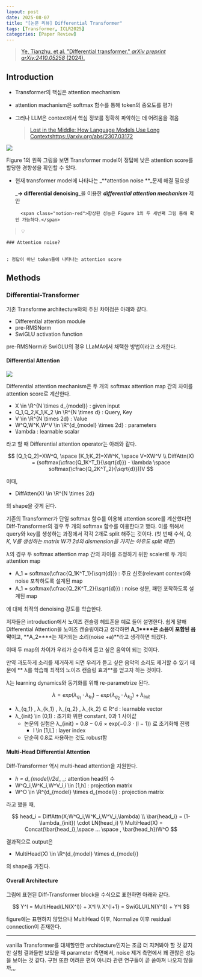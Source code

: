 ```yaml
---
layout: post
date: 2025-08-07
title: "[논문 리뷰] Differential Transformer"
tags: [Transformer, ICLR2025]
categories: [Paper Review]
---
```


> [Ye, Tianzhu, et al. "Differential transformer." ](https://arxiv.org/abs/2410.05258)[_arXiv preprint arXiv:2410.05258_](https://arxiv.org/abs/2410.05258)[ (2024).](https://arxiv.org/abs/2410.05258)



## Introduction

- Transformer의 핵심은 attention mechanism
- attention machanism은 softmax 함수를 통해 token의 중요도를 평가
- 그러나 LLM은 context에서 핵심 정보를 정확히 파악하는 데 어려움을 겪음

	> [Lost in the Middle: How Language Models Use Long Contextshttps://arxiv.org/abs/2307.03172](https://arxiv.org/abs/2307.03172)


![](https://prod-files-secure.s3.us-west-2.amazonaws.com/542b861c-36a8-4051-84e5-8804b6728dba/9083ea56-691a-4752-ae26-47f403431ac8/image.png?X-Amz-Algorithm=AWS4-HMAC-SHA256&X-Amz-Content-Sha256=UNSIGNED-PAYLOAD&X-Amz-Credential=ASIAZI2LB46633PM6DLU%2F20250908%2Fus-west-2%2Fs3%2Faws4_request&X-Amz-Date=20250908T022109Z&X-Amz-Expires=3600&X-Amz-Security-Token=IQoJb3JpZ2luX2VjEEgaCXVzLXdlc3QtMiJIMEYCIQDnOKKU1KNUMwOJ2csGCeAws3a%2FJMTun6tA%2B4NVkgyRdAIhAOlxrMGng0zSKz5%2B561AkB3EoaeEKnjwJpF%2B55FVHhQhKogECLH%2F%2F%2F%2F%2F%2F%2F%2F%2F%2FwEQABoMNjM3NDIzMTgzODA1IgxOuxSCZlvXA1wgZv4q3AMhI1WWHmO69aE1X%2Fv0TRV3MGBFUt96sis68uaibgFja7ozU9s9tpQeV%2FusaFFCJ1tJNGHEu65JfPq5JWLpA%2FdjFiWLDtFv2ePoq0NBVy8bonFVU%2Bsv9sXREE76aLmTCxO2UwcBRy9GjlixGwnNarwaCcJJlPvHdiGUSgmqswsRAgYoFkSDNJvLiUClCrpMu6nOf9ZoXXevwEgN8OLZU5I7IMKDIzT7%2FQgzk4IKb1tbHYsQktLQ%2BaW%2BcWZz48MOdhsUM4bT%2F83zd2%2FzIXX%2F4Rnwum9f6IAJLsXH9DMCiGWh%2F42d1tBelH8UN0wQkaZIvtr8LqeP0qAQpffP8yAvIyPgISbSdGzOUnAxiK2aHf4ZVfv%2B49dKuWnrlkhzbFGRIQVtsW3uu198Vg46QN6mTjALuEQULE3XIO%2B7EVJ%2B1fYLi2jfUfwLcRih3ZUjiOrDoOo6WDhwv8NhI1%2FBjjm7N%2BvllyKWjsieaR2V8u9RV%2BPlivsfaBG%2F%2F7y9q1lPcbjNKwzAnHZZaI0x4Nj5tX2G4wmEYqPhZQelWruqDoiIzFSr52BXoDYKAgSeagBi9%2FXQ0i5vrMdk7XV8QK35fyb0kUt725%2Bla64nioSupXZCihGLIw4FUkcz2Vz6GkZ80TC%2BuvjFBjqkAVEK8TjyVZ6lPkDp%2B9hUpXcNWio13ggMdP70zlDoSaK2luCOoh2j1y2oWyAdBQ3NU4hour3dLLXbs7hxpXO1iI3XjxDw8udF%2FGGe6EoGkhMry1lhR4jyGddPNcyJwf%2Fr05LdVJrysouQztcGs14wQ3jVUqOHjqCxpylxYQ41xdaUejoXjocFcMJ4c2u%2B%2FE%2F5d1Mwv4KDsVmCwNgI%2BY08ka%2FNJQNE&X-Amz-Signature=364e172de86f2d18f40cfc53181324496355b4e77a243a234fbf1b6e0dd44fe8&X-Amz-SignedHeaders=host&x-amz-checksum-mode=ENABLED&x-id=GetObject)


Figure 1의 왼쪽 그림을 보면 Transformer model이 정답에 낮은 attention score를 할당한 경향성을 확인할 수 있다.

- 현재 transformer model에 나타나는 _**attention noise **_문제 해결 필요성

	_**→ differential denoising**_을 이용한 _**differential attention mechanism**_ 제안


		<span class="notion-red">향상된 성능은 Figure 1의 두 세번째 그림 통해 확인 가능하다.</span>


> 💡 


	### Attention noise?


	: 정답이 아닌 token들에 나타나는 attention score



## Methods



### Differential-Transformer


기존 Transforme architecture와의 주된 차이점은 아래와 같다.

- Differential attention module
- pre-RMSNorm
- SwiGLU activation function

pre-RMSNorm과 SwiGLU의 경우 LLaMA에서 채택한 방법이라고 소개한다.



#### Differential Attention


![](https://prod-files-secure.s3.us-west-2.amazonaws.com/542b861c-36a8-4051-84e5-8804b6728dba/116d70b2-1963-4810-9167-f4c7d8a06e8f/image.png?X-Amz-Algorithm=AWS4-HMAC-SHA256&X-Amz-Content-Sha256=UNSIGNED-PAYLOAD&X-Amz-Credential=ASIAZI2LB46633PM6DLU%2F20250908%2Fus-west-2%2Fs3%2Faws4_request&X-Amz-Date=20250908T022109Z&X-Amz-Expires=3600&X-Amz-Security-Token=IQoJb3JpZ2luX2VjEEgaCXVzLXdlc3QtMiJIMEYCIQDnOKKU1KNUMwOJ2csGCeAws3a%2FJMTun6tA%2B4NVkgyRdAIhAOlxrMGng0zSKz5%2B561AkB3EoaeEKnjwJpF%2B55FVHhQhKogECLH%2F%2F%2F%2F%2F%2F%2F%2F%2F%2FwEQABoMNjM3NDIzMTgzODA1IgxOuxSCZlvXA1wgZv4q3AMhI1WWHmO69aE1X%2Fv0TRV3MGBFUt96sis68uaibgFja7ozU9s9tpQeV%2FusaFFCJ1tJNGHEu65JfPq5JWLpA%2FdjFiWLDtFv2ePoq0NBVy8bonFVU%2Bsv9sXREE76aLmTCxO2UwcBRy9GjlixGwnNarwaCcJJlPvHdiGUSgmqswsRAgYoFkSDNJvLiUClCrpMu6nOf9ZoXXevwEgN8OLZU5I7IMKDIzT7%2FQgzk4IKb1tbHYsQktLQ%2BaW%2BcWZz48MOdhsUM4bT%2F83zd2%2FzIXX%2F4Rnwum9f6IAJLsXH9DMCiGWh%2F42d1tBelH8UN0wQkaZIvtr8LqeP0qAQpffP8yAvIyPgISbSdGzOUnAxiK2aHf4ZVfv%2B49dKuWnrlkhzbFGRIQVtsW3uu198Vg46QN6mTjALuEQULE3XIO%2B7EVJ%2B1fYLi2jfUfwLcRih3ZUjiOrDoOo6WDhwv8NhI1%2FBjjm7N%2BvllyKWjsieaR2V8u9RV%2BPlivsfaBG%2F%2F7y9q1lPcbjNKwzAnHZZaI0x4Nj5tX2G4wmEYqPhZQelWruqDoiIzFSr52BXoDYKAgSeagBi9%2FXQ0i5vrMdk7XV8QK35fyb0kUt725%2Bla64nioSupXZCihGLIw4FUkcz2Vz6GkZ80TC%2BuvjFBjqkAVEK8TjyVZ6lPkDp%2B9hUpXcNWio13ggMdP70zlDoSaK2luCOoh2j1y2oWyAdBQ3NU4hour3dLLXbs7hxpXO1iI3XjxDw8udF%2FGGe6EoGkhMry1lhR4jyGddPNcyJwf%2Fr05LdVJrysouQztcGs14wQ3jVUqOHjqCxpylxYQ41xdaUejoXjocFcMJ4c2u%2B%2FE%2F5d1Mwv4KDsVmCwNgI%2BY08ka%2FNJQNE&X-Amz-Signature=f7f386ec6eaafdf0c7ee2ec6febe5068efc42eae88e6ced98420bab3db98dff5&X-Amz-SignedHeaders=host&x-amz-checksum-mode=ENABLED&x-id=GetObject)


Differential attention mechanism은 두 개의 softmax attention map 간의 차이를 attention score로 계산한다.

- X \in \R^{N \times d\_{model}} : given input
- Q\_1,Q\_2,K\_1,K\_2 \in \R^{N \times d} : Query, Key
- V \in \R^{N \times 2d} : Value
- W^Q,W^K,W^V \in \R^{d\_{model} \times 2d} : parameters
- \lambda : learnable scalar

라고 할 때 Differential attention operator는 아래와 같다.


$$
[Q_1;Q_2]=XW^Q, \space [K_1;K_2]=XW^K, \space V=XW^V \\
DiffAttn(X) = (softmax(\cfrac{Q_1K^T_1}{\sqrt{d}}) - \lambda \space softmax(\cfrac{Q_2K^T_2}{\sqrt{d}}))V
$$


이때,

- DiffAtten(X) \in \R^{N \times 2d}

의 shape을 갖게 된다.


기존의 Transformer가 단일 softmax 함수를 이용해 attention score를 계산했다면 Diff-Transformer의 경우 두 개의 softmax 함수를 이용한다고 했다. 이를 위해서 query와 key를 생성하는 과정에서 각각 2개로 split 해주는 것이다. <span class="notion-red">(첫 번째 수식, </span><span class="notion-red">_Q, K, V를 생성하는 matrix W가 2d의 dismension을 가지는 이유도 split 때문_</span><span class="notion-red">)</span>


 λ의 경우 두 softmax attention map 간의 차이를 조정하기 위한 scaler로 두 개의 attention map

- A\_1 = softmax(\cfrac{Q\_1K^T\_1}{\sqrt{d}}) : 주요 신호(relevant context)와 noise 포착하도록 설계된 map
- A\_1 = softmax(\cfrac{Q\_2K^T\_2}{\sqrt{d}}) : noise 성분, 패턴 포착하도록 설계된 map 

에 대해 최적의 denoising 강도를 학습한다.


저자들은 introduction에서 노이즈 캔슬링 헤드폰을 예로 들어 설명한다. 쉽게 말해 Differential Attention을 노이즈 캔슬링이라고 생각하면 **A\_1****은 소음이 포함된 음악**이고, **A\_2****는 제거되는 소리(noise +a)**라고 생각하면 되겠다. 


이때 두 map의 차이가 우리가 순수하게 듣고 싶은 음악이 되는 것이다. 


만약 과도하게 소리를 제거하게 되면 우리가 듣고 싶은 음악의 소리도 제거할 수 있기 때문에 ** λ를 학습해 최적의 노이즈 캔슬링 효과**를 얻고자 하는 것이다.


λ는 learning dynamics와 동기화를 위해 re-parametrize 된다.


$$
\lambda = exp(\lambda_{q_1} \cdot \lambda_{k_1}) - exp(\lambda_{q_2} \cdot \lambda_{k_2}) + \lambda_{init}
$$

- λ\_{q\_1} , λ\_{k\_1} , λ\_{q\_2} , λ\_{k\_2} ∈ R^d : learnable vector
- λ\_{init} \in (0,1) : 초기화 위한 constant, 0과 1 사이값
	- 논문의 실험은 λ\_{init} = 0.8 − 0.6 × exp(−0.3 · (l − 1)) 로 초기화해 진행
		- l \in [1,L] : layer index
	- 단순히 0.8로 사용하는 것도 robust함


#### **Multi-Head Differential Attention**


Diff-Transformer 역시 multi-head attention을 지원한다.

- _h = d\_{model}/2d__ _: attention head의 수
- W^Q\_i,W^K\_i,W^V\_i,i \in [1,h] : projection matrix
- W^O \in \R^{d\_{model} \times d\_{model}} : projection matrix

라고 했을 때,


$$
head_i = DiffAttn(X;W^Q_i,W^K_i,W^V_i,\lambda) \\
\bar{head_i} = (1-\lambda_{init}) \cdot LN(head_i) \\
MultiHead(X) = Concat(\bar{head_i},\space ... \space , \bar{head_h})W^O
$$


결과적으로 output은

- MultiHead(X) \in \R^{d\_{model} \times d\_{model}}

의 shape을 가진다.



#### Overall Architecture


그림에 표현된 Diff-Transformer block을 수식으로 표현하면 아래와 같다.


$$
Y^l = MultiHead(LN(X^l)) + X^l \\
X^{l+1} = SwiGLU(LN(Y^l)) + Y^l
$$


figure에는 표현하지 않았으나 MultiHead 이후, Normalize 이후 residual connection이 존재한다.


---


vanilla Transformer를 대체할만한 architecture인지는 조금 더 지켜봐야 할 것 같지만 실험 결과들만 보았을 때 parameter 측면에서, noise 제거 측면에서 꽤 괜찮은 성능을 보이는 것 같다. 구현 또한 어려운 편이 아니라 관련 연구들이 곧 쏟아져 나오지 않을까,,,

